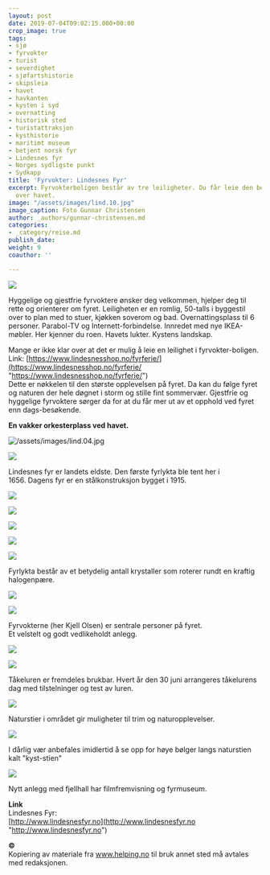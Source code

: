 ```yaml
---
layout: post
date: 2019-07-04T09:02:15.000+00:00
crop_image: true
tags:
- sjø
- fyrvokter
- turist
- severdighet
- sjøfartshistorie
- skipsleia
- havet
- havkanten
- kysten i syd
- overnatting
- historisk sted
- turistattraksjon
- kysthistorie
- maritimt museum
- betjent norsk fyr
- Lindesnes fyr
- Norges sydligste punkt
- Sydkapp
title: 'Fyrvokter: Lindesnes Fyr'
excerpt: Fyrvokterboligen består av tre leiligheter. Du får leie den beste med panoramautsikt
  over havet.
image: "/assets/images/lind.10.jpg"
image_caption: Foto Gunnar Christensen
author: _authors/gunnar-christensen.md
categories:
- _category/reise.md
publish_date: 
weight: 9
coauthor: ''

---
```

![](/assets/images/lind.13.jpg)

Hyggelige og gjestfrie fyrvoktere ønsker deg velkommen, hjelper deg til rette og orienterer om fyret. Leiligheten er en romlig, 50-talls i byggestil over to plan med to stuer, kjøkken soverom og bad. Overnattingsplass til 6 personer. Parabol-TV og Internett-forbindelse. Innredet med nye IKEA-møbler. Her kjenner du roen. Havets lukter. Kystens landskap.

Mange er ikke klar over at det er mulig å leie en leilighet i fyrvokter-boligen. Link: [https://www.lindesnesshop.no/fyrferie/](https://www.lindesnesshop.no/fyrferie/ "https://www.lindesnesshop.no/fyrferie/")  
Dette er nøkkelen til den største opplevelsen på fyret. Da kan du følge fyret og naturen der hele døgnet i storm og stille fint sommervær. Gjestfrie og hyggelige fyrvoktere sørger da for at du får mer ut av et opphold ved fyret enn dags-besøkende.

**En vakker orkesterplass ved havet.**

![/assets/images/lind.04.jpg](https://app.forestry.io/sites/afjoa9tu1jlglg/body-media//assets/images/lind.04.jpg)

![](/assets/images/lind.25.jpg)

Lindesnes fyr er landets eldste. Den første fyrlykta ble tent her i  
1656\. Dagens fyr er en stålkonstruksjon bygget i 1915.

![](/assets/images/lind.20-1.jpg)

![](/assets/images/lind.17.jpg)

![](/assets/images/lind.14.jpg)

![](/assets/images/lind.31.jpg)

![](/assets/images/lind.03.jpg)

Fyrlykta består av et betydelig antall krystaller som roterer rundt en kraftig halogenpære.

![](/assets/images/lind.27.jpg)

![](/assets/images/lind.28.jpg)

Fyrvokterne (her Kjell Olsen) er sentrale personer på fyret.  
Et velstelt og godt vedlikeholdt anlegg.

![](/assets/images/lind.30.jpg)

![](/assets/images/lind.16.jpg)

Tåkeluren er fremdeles brukbar. Hvert år den 30 juni arrangeres tåkelurens dag med tilstelninger og test av luren.

![](/assets/images/lind.24.jpg)

Naturstier i området gir muligheter til trim og naturopplevelser.

![](/assets/images/lind.23.jpg)

I dårlig vær anbefales imidlertid å se opp for høye bølger langs naturstien kalt "kyst-stien"

![](/assets/images/lind.11.jpg)

Nytt anlegg med fjellhall har filmfremvisning og fyrmuseum.

**Link**  
Lindesnes Fyr:  
[http://www.lindesnesfyr.no](http://www.lindesnesfyr.no "http://www.lindesnesfyr.no")

**©**  
Kopiering av materiale fra www.helping.no til bruk annet sted må avtales med redaksjonen.